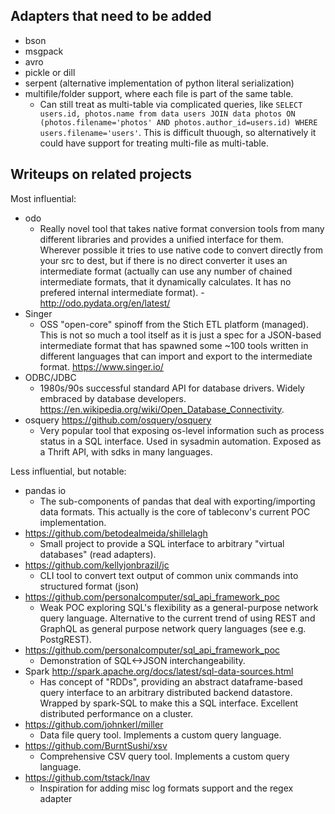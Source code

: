 
## Adapters that need to be added
- bson
- msgpack
- avro
- pickle or dill
- serpent (alternative implementation of python literal serialization)
- multifile/folder support, where each file is part of the same table.
  - Can still treat as multi-table via complicated queries, like `SELECT users.id, photos.name from data users JOIN data photos ON (photos.filename='photos' AND photos.author_id=users.id) WHERE users.filename='users'`. This is difficult thuough, so alternatively it could have support for treating multi-file as multi-table.



## Writeups on related projects

Most influential:
- odo
  - Really novel tool that takes native format conversion tools from many different libraries and provides a unified interface for them. Wherever possible it tries to use native code to convert directly from your src to dest, but if there is no direct converter it uses an intermediate format (actually can use any number of chained intermediate formats, that it dynamically calculates. It has no prefered internal intermediate format).   - http://odo.pydata.org/en/latest/
- Singer
  - OSS "open-core" spinoff from the Stich ETL platform (managed). This is not so much a tool itself as it is just a spec for a JSON-based intermediate format that has spawned some ~100 tools written in different languages that can import and export to the intermediate format. https://www.singer.io/
- ODBC/JDBC
  - 1980s/90s successful standard API for database drivers. Widely embraced by database developers. https://en.wikipedia.org/wiki/Open_Database_Connectivity.
- osquery https://github.com/osquery/osquery
  - Very popular tool that exposing os-level information such as process status in a SQL interface. Used in sysadmin automation. Exposed as a Thrift API, with sdks in many languages.

Less influential, but notable:
- pandas io
  - The sub-components of pandas that deal with exporting/importing data formats. This actually is the core of tableconv's current POC implementation.
- https://github.com/betodealmeida/shillelagh
  - Small project to provide a SQL interface to arbitrary "virtual databases" (read adapters).
- https://github.com/kellyjonbrazil/jc
  - CLI tool to convert text output of common unix commands into structured format (json)
- https://github.com/personalcomputer/sql_api_framework_poc
  - Weak POC exploring SQL's flexibility as a general-purpose network query language. Alternative to the current trend of using REST and GraphQL as general purpose network query languages (see e.g. PostgREST).
- https://github.com/personalcomputer/sql_api_framework_poc
  - Demonstration of SQL<->JSON interchangeability.
- Spark http://spark.apache.org/docs/latest/sql-data-sources.html
  - Has concept of "RDDs", providing an abstract dataframe-based query interface to an arbitrary distributed backend datastore. Wrapped by spark-SQL to make this a SQL interface. Excellent distributed performance on a cluster.
- https://github.com/johnkerl/miller
  - Data file query tool. Implements a custom query language.
- https://github.com/BurntSushi/xsv
  - Comprehensive CSV query tool. Implements a custom query language.
- https://github.com/tstack/lnav
  - Inspiration for adding misc log formats support and the regex adapter
